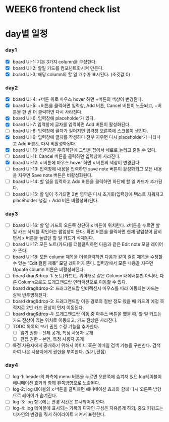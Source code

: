 # WEEK6 frontend check list

# day별 일정
### day1 
- [x] board UI-1:  기본 3가지 column을 구성한다.
- [x] board UI-2: 할일 카드를 컴포넌트화시켜 만든다.
- [x] board UI-3:  해당 column의 할 일 개수가 표시된다. (초깃값 0)

### day2
- [x] board UI-4: +버튼 위로 마우스 hover 하면 +버튼의 색상이 변경된다.
- [x] board UI-5: +버튼을 클릭하면 입력창, Add 버튼, Cancel 버튼이 노출되고, +버튼을 한 번 더 클릭하면 다시 사라진다.
- [x] board UI-6: 입력창에 placeholder가 있다.
- [x] board UI-7: 입력창에 글자를 입력하면 Add 버튼이 활성화된다.
- [ ] board UI-8: 입력창에 글자가 길어지면 입력창 오른쪽에 스크롤이 생긴다.
- [x] board UI-9: 입력창에 글자를 작성하다 전부 지우면 다시 placeholder가 나타나고 Add 버튼도 다시 비활성화된다.
- [x] board UI-10: 입력창은 우측하단에 그립을 잡아서 세로로 늘리고 줄일 수 있다.
- [ ] board UI-11: Cancel 버튼을 클릭하면 입력창이 사라진다.
- [x] board UI-12:  x 버튼에 마우스 hover 하면 x 버튼의 색상이 변경된다.
- [ ] board UI-13: 입력창에 내용을 입력하면 save note 버튼이 활성화되고 모든 내용을 지우면 Save note 버튼은 비활성화된다. 
- [ ] board UI-14: 할 일을 입력하고 Add 버튼을 클릭하면 하단에 할 일 카드가 추가된다.
- [ ] board UI-15: 할 일이 추가되면 2번 영역은 다시 초기화(입력창에 텍스트 지워지고 placeholder 생김 + Add 버튼 비활성화)된다.

### day3
- [ ] board UI-16: 할 일 카드의 오른쪽 상단에 x 버튼이 위치한다. x버튼을 누르면 할 일 카드 삭제를 확인하는 팝업창이 뜬다. 확인 버튼을 클릭하면 현재 팝업창이 닫히면서 x 버튼을 눌렀던 할 일 카드가 삭제된다.
- [ ] board UI-17: 모든 노트(카드)를 더블클릭하면 다음과 같은 Edit note 모달 레이어가 뜬다.
- [ ] board UI-18: 모든 column 제목을 더블클릭하면 다음과 같이 컬럼 제목을 수정할 수 있는 “Edit 컬럼 제목” 모달 레이어가 뜬다. 입력창에서 모든 내용을 지우면 Update column 버튼은 비활성화된다. 
- [ ] board drag&drop-1: 노트(카드)는 위아래로 같은 Column 내에서뿐만 아니라, 다른 Column으로도 드래그앤드랍 인터랙션으로 이동할 수 있다.
- [ ] board drag&drop-2: 드래그앤드랍 인터랙션시 마우스를 따라 이동되는 카드는 살짝 반투명해진다.
- [ ] board drag&drop-3: 드래그앤드랍 이동 경로의 절반 정도 왔을 때 카드의 예정 목적지로 2번 카드 잔상이 먼저 이동된다.
- [ ] board drag&drop-4: 드래그앤드랍 이동 중 마우스 버튼을 뗐을 때, 할 일 카드는 카드 잔상이 있는 위치로 이동되고, 카드 잔상은 사라진다.
- [ ] TODO 목록의 보기 권한 수정 기능을 추가한다.
    - [ ] 읽기 권한 - 전체 공개, 특정 사용자 공개          
    - [ ] 편집 권한 - 본인, 특정 사용자 공개
- [ ] 특정 사용자에게 공개하기 위해서 아이디 혹은 이메일 검색 기능을 구현한다. 검색하여 나온 사용자에게 권한을 부여한다. (읽기,편집)

### day4
- [ ] log-1: header의 좌측에 menu 버튼을 누르면 오른쪽에 숨겨져 있던 log테이블이 애니메이션 효과와 함께 왼쪽방향으로 노출된다.
- [ ] log-2: log 테이블의 x 버튼을 클릭하면 애니메이션 효과와 함께 다시 오른쪽 방향으로 레이어가 숨겨진다.
- [ ] log-3: log 항목에는 변경 시간은 표시되어야 한다.
- [ ] log-4: log 테이블에 표시되는 기록의 디자인 구성은 자유롭게 하되, 중요 키워드는 디자인의 변경을 줘서 하이라이트 시켜서 표현한다.  
